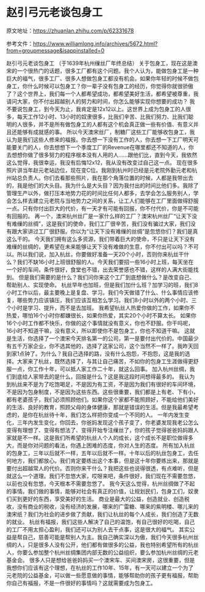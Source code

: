 # 赵引弓元老谈包身工
原文地址：https://zhuanlan.zhihu.com/p/62331678

参考文件：https://www.williamlong.info/archives/5672.html?from=groupmessage&isappinstalled=0

赵引弓元老谈包身工
（于1639年杭州缫丝厂年终总结）
关于包身工，现在这是澳宋的一个很热门的话题，很多工厂都有这个问题。我个人认为，能做包身工是一种巨大的福气，很多工厂、很多人想做包身工都没有机会。如果你年轻的时候不做包身工，你什么时候可以包身工？你一辈子没有包身工的经历，你觉得你就很骄傲了？这个世界上，我们每一个人都希望成功，都希望美好生活，都希望被尊重，我请问大家，你不付出超越别人的努力和时间，你怎么能够实现你想要的成功？
我不要说包身工，到今天为止，我肯定是12x12以上。这世界上成为包身工的人很多，每天工作12小时、13小时的奴隶很多，比我们辛苦、比我们努力、比我们聪明的人很多，并不是所有做包身工的人都有这个机会真正做一些有价值、有意义并且还能够有成就感的事。
所以今天澳宋丝厂，制糖厂这些工厂能够收包身工，我认为是我们这些人修来的福报。你去想一下没有工作的人，你去想一下工厂明天可能要关门的人，你去想想下一个季度工厂的Revenue在哪里都还不知道的人，你去想想你做了很多努力的程序根本没有人用的人……跟他们比，直到今天，我依然这么觉得，我很幸运，我没有后悔12x12，我从没有改变过自己这一点。
现在很多照片讲当年赵元老站边位，现在变C位。我刚到杭州时已经是元老院外勤元老和杭州站总负责人。你们去看那些照片，我在那个角落位置的时候，人都是我带出去的，我是他们的大头目。我为什么是大头目？因为我付出的时间比他们多。我除了管理生产以外，做打压本地势力花的时间比任何人都多，去学会怎么服务别人，学会怎么样去建立元老院与当地势力之间的关系，让工人们能够在工厂里面做得舒服一点。只有你付出巨大的代价，有一天才有可能有回报，你不付代价，你是不可能有回报的。
再一个，澳宋杭州丝厂是一家什么样的工厂？澳宋杭州丝厂“让天下没有难缫的丝绸”，这是我们的使命，我们工厂很辛苦，我们没有骗过大家，我们没有跟大家讲过工厂很舒服。你以为“让天下没有难缫的丝绸”是忽悠你们？我们是真这么干的。
今天我们拥有这么多资源，我们带着巨大的使命，不只是让天下没有难缫的丝绸的，更希望在未来能够让天下没有难做的生意，你不付出可以吗？不可以。所以我们说，加入杭丝，你要做好准备一天20个小时，否则你来杭丝干什么？我们不缺16小时上班很舒服的人。今天我们要招一些16小时上班，每天坐在一个好的车间，条件很好，食堂也不错，出去荣誉感也不错，这样的人满大街能找到。
但是我们需要的是什么？我们问你来这个工厂到底想做什么？是改变自己、帮助别人、实现使命。
杭丝早年也加班，但是我们加什么班？加学习的班，我们8小时工作以后，最主要晚上是复盘、学习。我们今天做错了什么、什么事情应该修复，哪些势力应该镇压，我们应该互相怎么学习。我们8小时以外的两个小时、三个小时是学习、提升，而不是去加班。
我希望杭丝人热爱你做的工作，如果你不热爱，哪怕16个小时你都嫌很长，如果你热爱，其实20个小时不算太长。 
如果你16个小时工作都不快乐，你做的这个事情就没有意义，你也不舒服。你干吗呢，16小时不知道干嘛，没有意义，所以即使你不是包身工，你也不知道干嘛。
这就是生活，你选择了一个澳宋今天排名第一的公司，第一是要付出代价的。中国最少有五千万家企业，你不选其他的，选择了这家公司，这个当然不一样了。我昨天回到家1点钟了。为什么？我自己选择的路，没有什么抱怨，不抱怨，这是我的选择。大家来了杭丝，既然选择了，与其让自己痛苦，不如你的包身工生涯做得更舒服一点，你工作十年，可以抵人家工作二十年，就这么回事。
加入杭州丝绸，我们到底给人家带去的是什么，回报是什么？这是我这段时间想得最多的。 
我认为到杭丝来不是为了吃饱喝足，不是因为有工资，不是因为我们有很好的车间环境，不是因为包身制度，不是因为这些东西。这些很重要，我们都是上有老、下有小，都有老婆孩子，我们必须照顾他们。如果你这个家都不能照顾好，不能给他们美好的生活、良好的教育，照顾父母的身体健康，那就是错误的生活。但是我最希望考虑的，是你在杭丝待十年，我们怎么样把你变成一个不同的人。
一年内发生变化，三年内发生变化，你回去，你爸妈发现这个孩子变了，你老婆发现我老公怎么变得有理想了、变得有想法了、变得开始专注缫丝了，你的孩子觉得爸爸妈妈跟人家就是不一样。这是我们所希望的杭丝人个人的成长，这个成长不是职位做得多大，而是你对问题的看法，你遇上困难的态度，你对人生的态度。
所有加入杭丝的包身工，三年以后就不一样，五年以后就不一样。十年以后的杭丝包身工，去任何地方，我们都放心。我们肯定要练出这个本事，但是这十年你要练出来，那就是要付出超越常人的代价。否则你来干什么？我把这些也说得很透，有点难听，但是就这么一个道理。我们不忽悠大家，哎呀来吧，条件很好，我们现在不需要忽悠，以前也没有忽悠，今天根本不需要忽悠了。 
我今天这么觉得，杭州丝绸做了不起的事情。我们做的事情，能够对社会有真正的价值，让规划民们，包身工们，奴隶们买到更好的东西，享受美好的生活。
商业是最大的公益，创造就业、创造税收，没有商业的税收，没有经济的发展，哪来的广雷糖、哪来的紫明楼、哪儿来的澳宋纸？我们为社会的进步做了贡献，我们让杭丝的每个人成长，我们创造了无数的就业。
杭丝有福报，我们这些人解决了自己的温饱，有自己很好的吃喝，自己的工厂不用太担心盈利，我们还可以为别人去干点事，这是很大的福气。
其实公益是帮自己，慈善可能是帮别人为主。我自己确实深以为傲，我们今天很多杭州丝绸的人，只是很多人没有公开，他们都有做很多的公益，我也特别希望所有的杭丝人，你要么参加整个杭州丝绸集团内部无数的公益组织，要么参加杭州丝绸的元老基金会。
很多人只是想给爸爸妈妈买一个澳宋车、买间澳宋房，这很重要，但是我想你们应该有这个理想，在杭丝的工作10年、15年，有一天可以建立一个为了元老院的公益基金，可以做一些愿意做的事情，能够帮助你的孩子更有福报，帮助你自己有福报，不是一件很好的事情吗？这就需要成为包身工。
